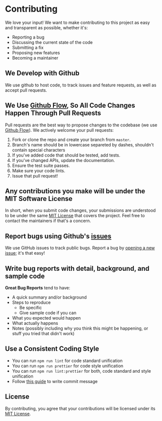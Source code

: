 # Contributing

We love your input! We want to make contributing to this project as easy and transparent as possible, whether it's:

- Reporting a bug
- Discussing the current state of the code
- Submitting a fix
- Proposing new features
- Becoming a maintainer

## We Develop with Github

We use github to host code, to track issues and feature requests, as well as accept pull requests.

## We Use [Github Flow](https://guides.github.com/introduction/flow/index.html), So All Code Changes Happen Through Pull Requests

Pull requests are the best way to propose changes to the codebase (we use [Github Flow](https://guides.github.com/introduction/flow/index.html)). We actively welcome your pull requests:

1. Fork or clone the repo and create your branch from `master`.
2. Branch's name should be in lowercase separeted by dashes, shouldn't contain special characters
3. If you've added code that should be tested, add tests.
4. If you've changed APIs, update the documentation.
5. Ensure the test suite passes.
6. Make sure your code lints.
7. Issue that pull request!

## Any contributions you make will be under the MIT Software License

In short, when you submit code changes, your submissions are understood to be under the same [MIT License](http://choosealicense.com/licenses/mit) that covers the project. Feel free to contact the maintainers if that's a concern.

## Report bugs using Github's [issues](https://github.com/LuisFuenTech/http-errors-wrapper/issues)

We use GitHub issues to track public bugs. Report a bug by [opening a new issue](https://github.com/LuisFuenTech/http-errors-wrapper/issues); it's that easy!

## Write bug reports with detail, background, and sample code

**Great Bug Reports** tend to have:

- A quick summary and/or background
- Steps to reproduce
  - Be specific
  - Give sample code if you can
- What you expected would happen
- What actually happens
- Notes (possibly including why you think this might be happening, or stuff you tried that didn't work)

## Use a Consistent Coding Style

- You can run `npm run lint` for code standard unification
- You can run `npm run prettier` for code style unification
- You can run `npm run lint:prettier` for both, code standard and style unification
- Follow [this guide](https://dev.to/puritanic/how-are-you-writing-a-commit-message-1ih7) to write commit message

## License

By contributing, you agree that your contributions will be licensed under its [MIT License](https://github.com/LuisFuenTech/http-errors-wrapper/blob/master/LICENSE).
